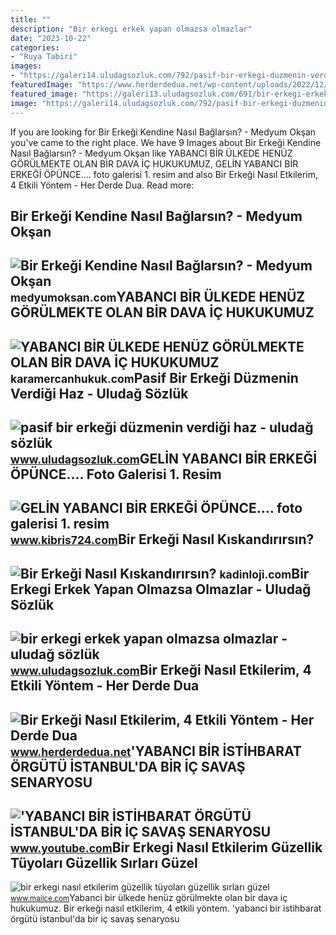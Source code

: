 ```yaml
---
title: ""
description: "Bir erkegi erkek yapan olmazsa olmazlar"
date: "2023-10-22"
categories:
- "Ruya Tabiri"
images:
- "https://galeri14.uludagsozluk.com/792/pasif-bir-erkegi-duzmenin-verdigi-haz_1732995.png"
featuredImage: "https://www.herderdedua.net/wp-content/uploads/2022/12/Bir-Erkegi-Nasil-Etkilerim-4-300x200.jpg"
featured_image: "https://galeri13.uludagsozluk.com/691/bir-erkegi-erkek-yapan-olmazsa-olmazlar_1143941.png"
image: "https://galeri14.uludagsozluk.com/792/pasif-bir-erkegi-duzmenin-verdigi-haz_1732995.png"
---
```


If you are looking for Bir Erkeği Kendine Nasıl Bağlarsın? - Medyum Okşan you've came to the right place. We have 9 Images about Bir Erkeği Kendine Nasıl Bağlarsın? - Medyum Okşan like YABANCI BİR ÜLKEDE HENÜZ GÖRÜLMEKTE OLAN BİR DAVA İÇ HUKUKUMUZ, GELİN YABANCI BİR ERKEĞİ ÖPÜNCE.... foto galerisi 1. resim and also Bir Erkeği Nasıl Etkilerim, 4 Etkili Yöntem - Her Derde Dua. Read more:

Bir Erkeği Kendine Nasıl Bağlarsın? - Medyum Okşan
--------------------------------------------------

 ![Bir Erkeği Kendine Nasıl Bağlarsın? - Medyum Okşan](https://medyumoksan.com/wp-content/uploads/2021/06/bir-erkegi-kendine-nasil-baglarsin-01.jpg) <small>medyumoksan.com</small>YABANCI BİR ÜLKEDE HENÜZ GÖRÜLMEKTE OLAN BİR DAVA İÇ HUKUKUMUZ
--------------------------------------------------------------

 ![YABANCI BİR ÜLKEDE HENÜZ GÖRÜLMEKTE OLAN BİR DAVA İÇ HUKUKUMUZ](http://karamercanhukuk.com/images/blog/yabanci-ulkede-henuz-gorulmekte-olan-bir-dava-ic-hukukumuz-bakimindan-derdestlik-teskil-etmez.jpg) <small>karamercanhukuk.com</small>Pasif Bir Erkeği Düzmenin Verdiği Haz - Uludağ Sözlük
-----------------------------------------------------

 ![pasif bir erkeği düzmenin verdiği haz - uludağ sözlük](https://galeri14.uludagsozluk.com/792/pasif-bir-erkegi-duzmenin-verdigi-haz_1732995.png) <small>www.uludagsozluk.com</small>GELİN YABANCI BİR ERKEĞİ ÖPÜNCE.... Foto Galerisi 1. Resim
----------------------------------------------------------

 ![GELİN YABANCI BİR ERKEĞİ ÖPÜNCE.... foto galerisi 1. resim](http://d.kibris724.com/gallery/6385_1.jpg) <small>www.kibris724.com</small>Bir Erkeği Nasıl Kıskandırırsın?
--------------------------------

 ![Bir Erkeği Nasıl Kıskandırırsın?](https://kadinloji.com/resim/bir-erkegi-nasil-kiskandirirsin.jpg) <small>kadinloji.com</small>Bir Erkegi Erkek Yapan Olmazsa Olmazlar - Uludağ Sözlük
-------------------------------------------------------

 ![bir erkegi erkek yapan olmazsa olmazlar - uludağ sözlük](https://galeri13.uludagsozluk.com/691/bir-erkegi-erkek-yapan-olmazsa-olmazlar_1143941.png) <small>www.uludagsozluk.com</small>Bir Erkeği Nasıl Etkilerim, 4 Etkili Yöntem - Her Derde Dua
-----------------------------------------------------------

 ![Bir Erkeği Nasıl Etkilerim, 4 Etkili Yöntem - Her Derde Dua](https://www.herderdedua.net/wp-content/uploads/2022/12/Bir-Erkegi-Nasil-Etkilerim-4-300x200.jpg) <small>www.herderdedua.net</small>'YABANCI BİR İSTİHBARAT ÖRGÜTÜ İSTANBUL'DA BİR İÇ SAVAŞ SENARYOSU
-----------------------------------------------------------------

 !['YABANCI BİR İSTİHBARAT ÖRGÜTÜ İSTANBUL'DA BİR İÇ SAVAŞ SENARYOSU](https://i.ytimg.com/vi/qhzArG2Mv3o/hqdefault.jpg) <small>www.youtube.com</small>Bir Erkegi Nasıl Etkilerim Güzellik Tüyoları Güzellik Sırları Güzel
-------------------------------------------------------------------

 ![bir erkegi nasıl etkilerim güzellik tüyoları güzellik sırları güzel](http://www.mailce.com/wp-content/uploads/seksi-kadin3.jpg) <small>www.mailce.com</small>Yabanci bi̇r ülkede henüz görülmekte olan bi̇r dava i̇ç hukukumuz. Bir erkeği nasıl etkilerim, 4 etkili yöntem. 'yabanci bi̇r i̇sti̇hbarat örgütü i̇stanbul'da bi̇r i̇ç savaş senaryosu
